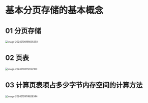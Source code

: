 # 基本分页存储的基本概念



## 01 分页存储

<img src="https://cvp.oss-cn-shanghai.aliyuncs.com/picgo/202401061956546.png" alt="image-20240106195635293" style="zoom:50%;" />



## 02 页表

<img src="https://cvp.oss-cn-shanghai.aliyuncs.com/picgo/202401081720372.png" alt="image-20240108172022100" style="zoom: 50%;" />



## 03 计算页表项占多少字节内存空间的计算方法

<img src="https://cvp.oss-cn-shanghai.aliyuncs.com/picgo/202401091148628.png" alt="image-20240109114828344" style="zoom:50%;" />
